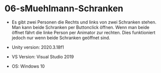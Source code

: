 # 06-sMuehlmann-Schranken

+ Es gibt zwei Personen die Rechts und links von zwei Schranken stehen. Man kann beide Schranken per Buttonclick öffnen. Wenn man beide öffnet fährt die linke Person per Animator zur rechten. Dies funktioniert jedoch nur wenn beide Schranken geöffnet sind.

+ Unity version: 2020.3.18f1
+ VS Version: Visual Studio 2019
+ OS: Windows 10
